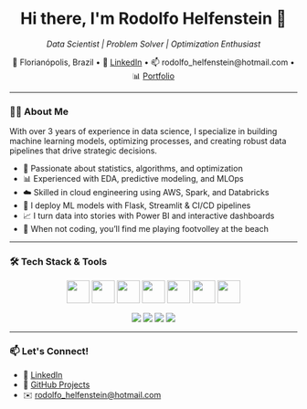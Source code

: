 <h1 align="center">Hi there, I'm Rodolfo Helfenstein 👋</h1>

<p align="center">
  <em>Data Scientist | Problem Solver | Optimization Enthusiast</em>
</p>

<p align="center">
  📍 Florianópolis, Brazil • 🧠 <a href="https://linkedin.com/in/rodolfo-helfenstein">LinkedIn</a> • 📫 rodolfo_helfenstein@hotmail.com • 📊 <a href="https://rodolfohelf.github.io/Portfolio-Web-Page">Portfolio</a>
</p>

---

### 👨‍💻 About Me

With over 3 years of experience in data science, I specialize in building machine learning models, optimizing processes, and creating robust data pipelines that drive strategic decisions.

- 🧠 Passionate about statistics, algorithms, and optimization  
- 📊 Experienced with EDA, predictive modeling, and MLOps  
- ☁️ Skilled in cloud engineering using AWS, Spark, and Databricks  
- 🤖 I deploy ML models with Flask, Streamlit & CI/CD pipelines  
- 📈 I turn data into stories with Power BI and interactive dashboards  
- 🏐 When not coding, you’ll find me playing footvolley at the beach  

---

### 🛠️ Tech Stack & Tools

<p align="center">
  <img src="https://cdn.jsdelivr.net/gh/devicons/devicon/icons/python/python-original.svg" width="40" height="40" />
  <img src="https://cdn.jsdelivr.net/gh/devicons/devicon/icons/r/r-original.svg" width="40" height="40" />
  <img src="https://cdn.jsdelivr.net/gh/devicons/devicon/icons/mysql/mysql-original.svg" width="40" height="40" />
  <img src="https://cdn.jsdelivr.net/gh/devicons/devicon/icons/postgresql/postgresql-original.svg" width="40" height="40" />
  <img src="https://cdn.jsdelivr.net/gh/devicons/devicon/icons/mongodb/mongodb-original.svg" width="40" height="40" />
  <img src="https://cdn.jsdelivr.net/gh/devicons/devicon/icons/docker/docker-original.svg" width="40" height="40" />
  <img src="https://cdn.jsdelivr.net/gh/devicons/devicon/icons/git/git-original.svg" width="40" height="40" />
</p>

<p align="center">
  <img src="https://img.shields.io/badge/ML-XGBoost-informational?style=flat&logo=dataiku" />
  <img src="https://img.shields.io/badge/Visualization-PowerBI-yellow?style=flat&logo=powerbi" />
  <img src="https://img.shields.io/badge/Framework-Flask-blue?style=flat&logo=flask" />
  <img src="https://img.shields.io/badge/Framework-Streamlit-magenta?style=flat&logo=streamlit" />
</p>



---

### 📫 Let's Connect!

- 💼 [LinkedIn](https://linkedin.com/in/rodolfo-helfenstein)  
- 🐙 [GitHub Projects](https://github.com/rodolfo-helfenstein)  
- ✉️ rodolfo_helfenstein@hotmail.com  

